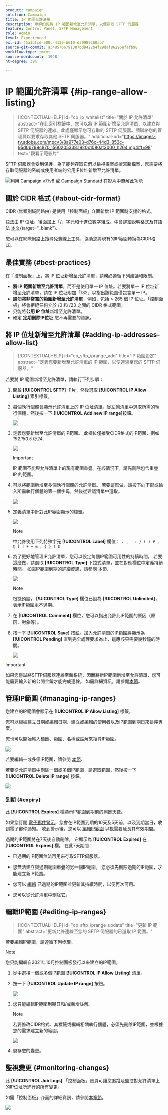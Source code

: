 ```yaml
---
product: campaign
solution: Campaign
title: IP 範圍允許清單
description: 瞭解如何將 IP 範圍新增至允許清單，以便存取 SFTP 伺服器
feature: Control Panel, SFTP Management
role: Admin
level: Experienced
exl-id: 45a3bfcd-500c-4139-b610-d39989260ab7
source-git-commit: a3485766791387bd9422b4f29daf86296efafb98
workflow-type: tm+mt
source-wordcount: '1048'
ht-degree: 39%

---
```


# IP 範圍允許清單 {#ip-range-allow-listing}

>[!CONTEXTUALHELP]
>id="cp_ip_whitelist"
>title="關於 IP 允許清單"
>abstract="在此索引標籤中，您可以將 IP 範圍新增至允許清單，以建立與 SFTP 伺服器的連線。此處僅顯示您可存取的 SFTP 伺服器。請聯絡您的管理員以要求存取其他 SFTP 伺服器。"
>additional-url="https://images-tv.adobe.com/mpcv3/8a977e03-d76c-44d3-853c-95d0b799c870_1560205338.1920x1080at3000_h264.mp4#t=98" text="觀看示範影片"

SFTP 伺服器會受到保護。為了能夠存取它們以檢視檔案或撰寫新檔案，您需要將存取伺服器的系統或使用者端的公用IP位址新增至允許清單。

![](assets/do-not-localize/how-to-video.png)利用 [Campaign v7/v8](https://experienceleague.adobe.com/docs/campaign-classic-learn/control-panel/sftp-management/adding-ip-range-to-allow-list.html#sftp-management) 或 [Campaign Standard](https://experienceleague.adobe.com/docs/campaign-standard-learn/control-panel/sftp-management/adding-ip-range-to-allow-list.html#sftp-management) 在影片中瞭解此功能

## 關於 CIDR 格式 {#about-cidr-format}

CIDR (無類別域間路由) 是使用「控制面板」介面新增 IP 範圍時支援的格式。

語法由 IP 位址、後面加上「/」字元和十進位數字組成。中會詳細說明格式及其語法 [本文](https://whatismyipaddress.com/cidr){target="_blank"}.

您可以在網際網路上搜尋免費線上工具，協助您將現有的IP範圍轉換為CIDR格式。

## 最佳實務 {#best-practices}

在「控制面板」上，將 IP 位址新增至允許清單，請務必遵循下列建議和限制。

* **將 IP 範圍新增至允許清單**，而不是使用單一 IP 位址。若要將單一 IP 位址新增至允許清單，請在 IP 位址附加「/32」以指出該範圍僅包含單一 IP。
* **請勿將非常寬的範圍新增至允許清單**，例如，包括 > 265 個 IP 位址。「控制面板」將會拒絕任何介於 /0 和 /23 之間的 CIDR 格式範圍。
* 只能將&#x200B;**公用 IP 位址**&#x200B;新增至允許清單。
* 確定 **定期刪除IP位址** 您不再需要的資訊。

## 將 IP 位址新增至允許清單 {#adding-ip-addresses-allow-list}

>[!CONTEXTUALHELP]
>id="cp_sftp_iprange_add"
>title="IP 範圍設定"
>abstract="定義您要新增至允許清單的 IP 範圍，以便連線至您的 SFTP 伺服器。"

若要將 IP 範圍新增至允許清單，請執行下列步驟：

1. 開啟 **[!UICONTROL SFTP]** 卡片，然後選取 **[!UICONTROL IP Allow Listing]** 索引標籤。
1. 每個執行個體會顯示允許清單上的 IP 位址清單。從左側清單中選取所需的執行個體，然後按一下 **[!UICONTROL Add new IP range]**&#x200B;按鈕。

   ![](assets/control_panel_add_range.png)

1. 定義您要新增至允許清單的IP範圍。 此欄位僅接受CIDR格式的IP範圍，例如 *192.150.5.0/24*.

   ![](assets/control_panel_add_range4.png)

   >[!IMPORTANT]
   >
   >IP 範圍不能與允許清單上的現有範圍重疊。在該情況下，請先刪除包含重疊 IP 的範圍。

1. 可以將範圍新增至多個執行個體的允許清單。 若要這麼做，請按下向下鍵或輸入所需執行個體的第一個字母，然後從建議清單中選取。

   ![](assets/control_panel_add_range3.png)

1. 定義清單中針對此IP範圍顯示的標籤。

   ![](assets/control_panel_add_range2.png)

   >[!NOTE]
   >
   >中允許使用下列特殊字元 **[!UICONTROL Label]** 欄位：
   > `. _ - : / ( ) # , @ [ ] + = & ; { } ! $`

1. 為了更好地管理IP允許清單，您可以設定每個IP範圍可用性的持續時間。 若要這麼做，請選取 **[!UICONTROL Type]** 下拉式清單，並在對應欄位中定義持續時間。 如需IP範圍到期的詳細資訊，請參閱 [本節](#expiry).

   ![](assets/control_panel_add_range5.png)

   >[!NOTE]
   >
   >根據預設， **[!UICONTROL Type]** 欄位已設為 **[!UICONTROL Unlimited]**，表示IP範圍永不過期。

1. 在 **[!UICONTROL Comment]** 欄位，您可以指出允許此IP範圍的原因（原因、對象等）。

1. 按一下 **[!UICONTROL Save]** 按鈕。加入允許清單的IP範圍將顯示為 **[!UICONTROL Pending]** 直到完全處理要求為止，這應該只需要幾秒鐘的時間。

   ![](assets/control_panel_add_range6.png)

>[!IMPORTANT]
>
>如果您嘗試將SFTP伺服器連線至新系統，因而將新IP範圍新增至允許清單，您可能需要輸入新的公開金鑰才能完成連線。 如需詳細資訊，請參閱[本節](key-management.md)。

## 管理IP範圍 {#managing-ip-ranges}

您建立的IP範圍會顯示在 **[!UICONTROL IP Allow Listing]** 標籤。

您可以根據建立日期或編輯日期、建立或編輯的使用者以及IP範圍到期日來排序專案。

您也可以開始輸入標籤、範圍、名稱或註解來搜尋IP範圍。

![](assets/control_panel_allow_list_sort.png)

若要編輯一或多個IP範圍，請參閱 [本節](#editing-ip-ranges).

若要從允許清單中刪除一個或多個IP範圍，請選取範圍，然後按一下 **[!UICONTROL Delete IP range]** 按鈕。

![](assets/control_panel_delete_range.png)

### 到期 {#expiry}

此 **[!UICONTROL Expires]** 欄顯示IP範圍到期前的剩餘天數。

如果您訂閱 [電子郵件警示](../../performance-monitoring/using/email-alerting.md)，您會在IP範圍到期的10天及5天前，以及到期當日，收到電子郵件通知。 收到警示後，您可以 [編輯IP範圍](#editing-ip-ranges) 以視需要延長其有效期間。

過期的IP範圍將在7天後自動刪除。 它顯示為 **[!UICONTROL Expired]** 在 **[!UICONTROL Expires]** 欄。 在此7天期間：

* 已過期的IP範圍無法再用來存取SFTP伺服器。

* 您無法建立與過期範圍重疊的另一個IP範圍。 您必須先刪除過期的IP範圍，才能建立新IP範圍。

* 您可以 [編輯](#editing-ip-ranges) 已過期的IP範圍並更新其持續時間，以便再次可用。

* 您可以從允許清單中刪除它。

## 編輯IP範圍 {#editing-ip-ranges}

>[!CONTEXTUALHELP]
>id="cp_sftp_iprange_update"
>title="更新 IP 範圍"
>abstract="更新允許連線至您的 SFTP 伺服器的已選取 IP 範圍。"

若要編輯IP範圍，請遵循下列步驟。

>[!NOTE]
>
>您只能編輯自2021年10月控制面板發行以來建立的IP範圍。

<!--Edition is not available for IP ranges that have been created before the Control Panel October 2021 release.-->

1. 從中選擇一個或多個IP範圍 **[!UICONTROL IP Allow Listing]** 清單。

1. 按一下 **[!UICONTROL Update IP range]** 按鈕。

   ![](assets/control_panel_edit_range.png)

1. 您只能編輯IP範圍到期日和/或新增註解。

   >[!NOTE]
   >
   >若要修改CIDR格式、其標籤或編輯相關執行個體，必須先刪除IP範圍，並根據您的需求建立新的範圍。

   ![](assets/control_panel_edit_range2.png)

1. 儲存您的變更。

## 監視變更 {#monitoring-changes}

此 **[!UICONTROL Job Logs]** 「控制面板」首頁可讓您追蹤及監控對允許清單上的IP位址所進行的所有變更。

如需「控制面板」介面的詳細資訊，請參閱[本章節](../../discover/using/discovering-the-interface.md)。

![](assets/control_panel_ip_log.png)
